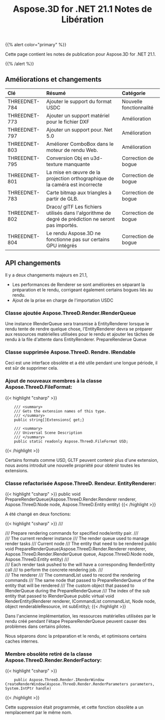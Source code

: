 ﻿---
title: Aspose.3D for .NET 21.1 Notes de Libération
type: docs
weight: 12
url: /fr/net/aspose-3d-for-net-21-1-release-notes/
---
{{% alert color="primary" %}}

Cette page contient les notes de publication pour Aspose.3D for .NET 21.1.

{{% /alert %}}
## **Améliorations et changements**

|**Clé**|**Résumé**|**Catégorie**|
|:- |:- |:- |
|THREEDNET-784 |Ajouter le support du format USDC|Nouvelle fonctionnalité|
|THREEDNET-773 |Ajouter un support matériel pour le fichier DXF|Amélioration|
|THREEDNET-797 |Ajouter un support pour. Net 5.0|Amélioration|
|THREEDNET-803 |Améliorer ComboBox dans le moteur de rendu Web.|Amélioration|
|THREEDNET-795 |Conversion Obj en u3d-texture manquante|Correction de bogue|
|THREEDNET-801 |La mise en œuvre de la projection orthographique de la caméra est incorrecte|Correction de bogue|
|THREEDNET-783 |Carte bitmap aux triangles à partir de GLB.|Correction de bogue|
|THREEDNET-802 |Draco/ glTF Les fichiers utilisés dans l'algorithme de degré de prédiction ne seront pas importés.|Correction de bogue|
|THREEDNET-804 |Le rendu Aspose.3D ne fonctionne pas sur certains GPU intégrés|Correction de bogue|



## API changements ##

Il y a deux changements majeurs en 21.1,

* Les performances de Renderer se sont améliorées en séparant la préparation et le rendu, corrigeant également certains bogues liés au rendu.
* Ajout de la prise en charge de l'importation USDC

### Classe ajoutée Aspose.ThreeD.Render.IRenderQueue

Une instance IRenderQueue sera transmise à EntityRenderer lorsque le rendu tente de rendre quelque chose, l'EntityRenderer devra se préparer aux ressources matérielles utilisées pour le rendu et ajouter les tâches de rendu à la file d'attente dans EntityRenderer. PrepareRenderue Queue


### Classe supprimée Aspose.ThreeD. Rendre. IRendable

Ceci est une interface obsolète et a été utile pendant une longue période, il est sûr de supprimer cela.


### Ajout de nouveaux membres à la classe Aspose.ThreeD.FileFormat:

{{< highlight "csharp" >}}

        /// <summary>
        /// Gets the extension names of this type.
        /// </summary>
        public string[]Extensions{ get;}

        /// <summary>
        /// Universal Scene Description
        /// </summary>
        public static readonly Aspose.ThreeD.FileFormat USD;
{{< /highlight >}}

Certains formats comme USD, GLTF peuvent contenir plus d'une extension, nous avons introduit une nouvelle propriété pour obtenir toutes les extensions.


### Classe refactorisée Aspose.ThreeD. Rendeur. EntityRenderer:

{{< highlight "csharp" >}}
        public void PrepareRenderQueue(Aspose.ThreeD.Render.Renderer renderer, Aspose.ThreeD.Node node, Aspose.ThreeD.Entity entity)
{{< /highlight >}}

A été changé en deux fonctions:

{{< highlight "csharp" >}}
        /// <summary>
        /// Prepare rendering commands for specified node/entity pair.
        /// </summary>
        /// <param name="renderer">The current renderer instance</param>
        /// <param name="queue">The render queue used to manage render tasks</param>
        /// <param name="node">Current node</param>
        /// <param name="entity">The entity that need to be rendered</param>
        public void PrepareRenderQueue(Aspose.ThreeD.Render.Renderer renderer, Aspose.ThreeD.Render.IRenderQueue queue, Aspose.ThreeD.Node node, Aspose.ThreeD.Entity entity)
        /// <summary>
        /// Each render task pushed to the <see cref="IRenderQueue"/> will have a corresponding RenderEntity call
        /// to perform the concrete rendering job.
        /// </summary>
        /// <param name="renderer">The renderer</param>
        /// <param name="commandList">The commandList used to record the rendering commands</param>
        /// <param name="node">The same node that passed to PrepareRenderQueue of the entity that will be rendered </param>
        /// <param name="renderableResource">The custom object that passed to IRenderQueue during the PrepareRenderQueue </param>
        /// <param name="subEntity">The index of the sub entity that passed to IRenderQueue</param>
        public virtual void RenderEntity(Renderer renderer, ICommandList commandList, Node node, object renderableResource, int subEntity);
{{< /highlight >}}

Dans l'ancienne implémentation, les ressources matérielles utilisées par le rendu créé pendant l'étape PrepareRenderQueue peuvent causer des problèmes dans certains pilotes.

Nous séparons donc la préparation et le rendu, et optimisons certains caches internes.


### Membre obsolète retiré de la classe Aspose.ThreeD.Render.RenderFactory:


{{< highlight "csharp" >}}

        public Aspose.ThreeD.Render.IRenderWindow CreateRenderWindow(Aspose.ThreeD.Render.RenderParameters parameters, System.IntPtr handle)

{{< /highlight >}}

Cette suppression était programmée, et cette fonction obsolète a un remplacement par le même nom.

